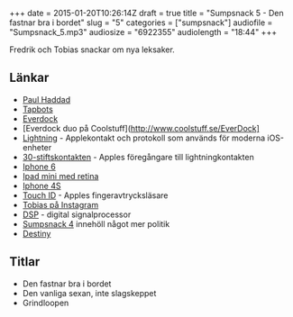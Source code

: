 +++
date = 2015-01-20T10:26:14Z
draft = true
title = "Sumpsnack 5 - Den fastnar bra i bordet"
slug = "5"
categories = ["sumpsnack"]
audiofile = "Sumpsnack_5.mp3"
audiosize = "6922355"
audiolength = "18:44"
+++

Fredrik och Tobias snackar om nya leksaker.

## Länkar  ##
* [Paul Haddad](https://twitter.com/tapbot_paul)
* [Tapbots](http://tapbots.com/)
* [Everdock](http://fuzdesigns.com/pages/everdock)
* [Everdock duo på Coolstuff](http://www.coolstuff.se/EverDock]
* [Lightning](http://en.wikipedia.org/wiki/Lightning_%28connector%29) - Applekontakt och protokoll som används för moderna iOS-enheter
* [30-stiftskontakten](http://en.wikipedia.org/wiki/Dock_connector#Apple_30-pin_dock_connector) - Apples föregångare till lightningkontakten
* [Iphone 6](http://en.wikipedia.org/wiki/IPhone_6)
* [Ipad mini med retina](http://en.wikipedia.org/wiki/IPad_Mini_2)
* [Iphone 4S](http://en.wikipedia.org/wiki/IPhone_4S)
* [Touch ID](http://en.wikipedia.org/wiki/Touch_ID) - Apples fingeravtrycksläsare
* [Tobias på Instagram](http://instagram.com/thieta)
* [DSP](http://en.wikipedia.org/wiki/Digital_signal_processor) - digital signalprocessor
* [Sumpsnack 4](http://kodsnack.se/sumpsnack/4) innehöll något mer politik
* [Destiny](http://en.wikipedia.org/wiki/Destiny_%28video_game%29)

## Titlar ##
* Den fastnar bra i bordet
* Den vanliga sexan, inte slagskeppet
* Grindloopen